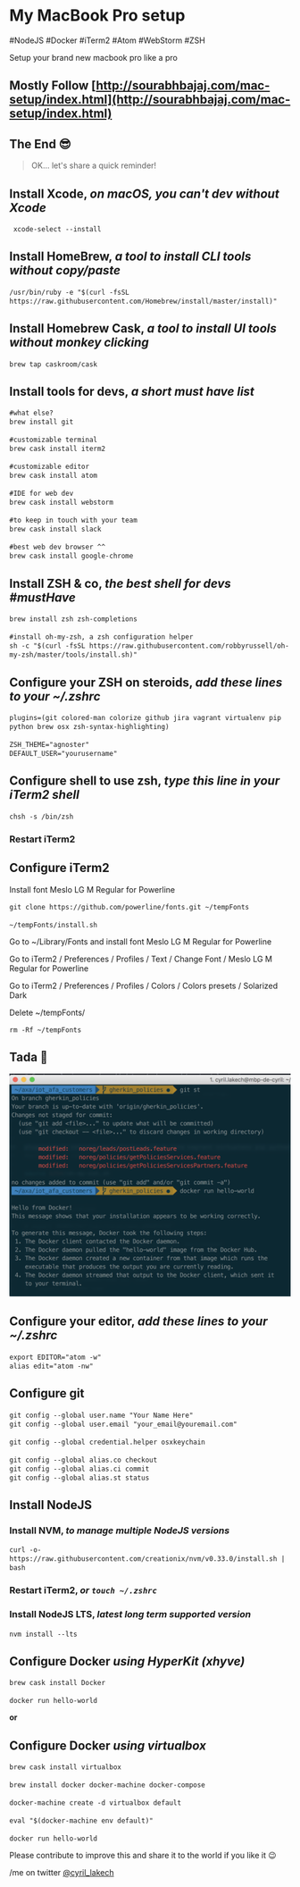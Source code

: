 # My MacBook Pro setup
#NodeJS #Docker #iTerm2 #Atom #WebStorm #ZSH

Setup your brand new macbook pro like a pro

## Mostly Follow [http://sourabhbajaj.com/mac-setup/index.html](http://sourabhbajaj.com/mac-setup/index.html)

## The End 😎

> OK... let's share a quick reminder!

## Install Xcode, *on macOS, you can't dev without Xcode*

```
 xcode-select --install
```

## Install HomeBrew, *a tool to install CLI tools without copy/paste*

```
/usr/bin/ruby -e "$(curl -fsSL https://raw.githubusercontent.com/Homebrew/install/master/install)"
```

## Install Homebrew Cask, *a tool to install UI tools without monkey clicking*

```
brew tap caskroom/cask
```

## Install tools for devs, *a short must have list*

```
#what else?
brew install git

#customizable terminal
brew cask install iterm2

#customizable editor
brew cask install atom

#IDE for web dev
brew cask install webstorm

#to keep in touch with your team
brew cask install slack

#best web dev browser ^^
brew cask install google-chrome 
```

## Install ZSH & co, *the best shell for devs #mustHave*

```
brew install zsh zsh-completions

#install oh-my-zsh, a zsh configuration helper
sh -c "$(curl -fsSL https://raw.githubusercontent.com/robbyrussell/oh-my-zsh/master/tools/install.sh)"
```

## Configure your ZSH on steroids, *add these lines to your ~/.zshrc*

```
plugins=(git colored-man colorize github jira vagrant virtualenv pip python brew osx zsh-syntax-highlighting)

ZSH_THEME="agnoster"
DEFAULT_USER="yourusername"
```

## Configure shell to use zsh, *type this line in your iTerm2 shell*

```
chsh -s /bin/zsh
```

### Restart iTerm2

## Configure iTerm2

Install font Meslo LG M Regular for Powerline
 
```
git clone https://github.com/powerline/fonts.git ~/tempFonts

~/tempFonts/install.sh
```
  
Go to ~/Library/Fonts and install font Meslo LG M Regular for Powerline

Go to iTerm2 / Preferences / Profiles / Text / Change Font / Meslo LG M Regular for Powerline

Go to iTerm2 / Preferences / Profiles / Colors / Colors presets / Solarized Dark

Delete ~/tempFonts/

```
rm -Rf ~/tempFonts
```

## Tada 🎉

![](iTerm2zshAgnoster.png?raw=true)

## Configure your editor, *add these lines to your ~/.zshrc*

```
export EDITOR="atom -w"
alias edit="atom -nw"
```

## Configure git

```
git config --global user.name "Your Name Here"
git config --global user.email "your_email@youremail.com"

git config --global credential.helper osxkeychain

git config --global alias.co checkout
git config --global alias.ci commit
git config --global alias.st status
```

## Install NodeJS

### Install NVM, *to manage multiple NodeJS versions*

```
curl -o- https://raw.githubusercontent.com/creationix/nvm/v0.33.0/install.sh | bash
```
 
### Restart iTerm2, *or `touch ~/.zshrc`*

### Install NodeJS LTS, *latest long term supported version*
 
```
nvm install --lts
```

## Configure Docker *using HyperKit (xhyve)*

```
brew cask install Docker

docker run hello-world
```

**or**

## Configure Docker *using virtualbox*

```
brew cask install virtualbox

brew install docker docker-machine docker-compose

docker-machine create -d virtualbox default

eval "$(docker-machine env default)"

docker run hello-world
```

Please contribute to improve this and share it to the world if you like it 😉

/me on twitter [@cyril_lakech](https://twitter.com/cyril_lakech)
